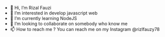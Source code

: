 - 👋 Hi, I’m Rizal Fauzi
- 👀 I’m interested in develop javascript web
- 🌱 I’m currently learning NodeJS
- 💞️ I’m looking to collaborate on somebody who know me
- 📫 How to reach me ? You can reach me on my Instagram @rizlfauzy78

<!---
Ragnell-Web/Ragnell-Web is a ✨ special ✨ repository because its `README.md` (this file) appears on your GitHub profile.
You can click the Preview link to take a look at your changes.
--->
